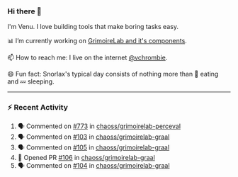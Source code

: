 ### Hi there 👋

I'm Venu. I love building tools that make boring tasks easy.

📊 I’m currently working on [GrimoireLab and it's components](https://chaoss.github.io/grimoirelab).

📫 How to reach me: I live on the internet [@vchrombie](https://www.google.co.in/search?q=vchrombie).

😄 Fun fact: Snorlax's typical day consists of nothing more than :doughnut: eating and :zzz: sleeping.

---

### :zap: Recent Activity

<!--START_SECTION:activity-->
1. 🗣 Commented on [#773](https://github.com/chaoss/grimoirelab-perceval/issues/773) in [chaoss/grimoirelab-perceval](https://github.com/chaoss/grimoirelab-perceval)
2. 🗣 Commented on [#103](https://github.com/chaoss/grimoirelab-graal/issues/103) in [chaoss/grimoirelab-graal](https://github.com/chaoss/grimoirelab-graal)
3. 🗣 Commented on [#105](https://github.com/chaoss/grimoirelab-graal/issues/105) in [chaoss/grimoirelab-graal](https://github.com/chaoss/grimoirelab-graal)
4. 💪 Opened PR [#106](https://github.com/chaoss/grimoirelab-graal/pull/106) in [chaoss/grimoirelab-graal](https://github.com/chaoss/grimoirelab-graal)
5. 🗣 Commented on [#104](https://github.com/chaoss/grimoirelab-graal/issues/104) in [chaoss/grimoirelab-graal](https://github.com/chaoss/grimoirelab-graal)
<!--END_SECTION:activity-->

<!--
**vchrombie/vchrombie** is a ✨ _special_ ✨ repository because its `README.md` (this file) appears on your GitHub profile.

Here are some ideas to get you started:

- 🔭 I’m currently working on ...
- 🌱 I’m currently learning ...
- 👯 I’m looking to collaborate on ...
- 🤔 I’m looking for help with ...
- 💬 Ask me about ...
- 📫 How to reach me: ...
- 😄 Pronouns: ...
- ⚡ Fun fact: ...
-->
